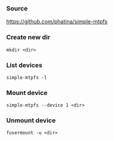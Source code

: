 ### Source
https://github.com/phatina/simple-mtpfs  

### Create new dir
```
mkdir <dir>
```

### List devices
```
simple-mtpfs -l
```

### Mount device
```
simple-mtpfs --device 1 <dir>
```

### Unmount device
```
fusermount -u <dir>
```

